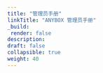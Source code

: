 ```yaml
---
title: "管理员手册"
linkTitle: "ANYBOX 管理员手册"
_build:
 render: false 
description:
draft: false
collapsible: true
weight: 40
---
```

